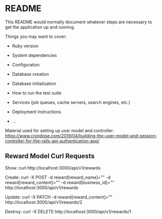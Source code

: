 # README

This README would normally document whatever steps are necessary to get the
application up and running.

Things you may want to cover:

* Ruby version

* System dependencies

* Configuration

* Database creation

* Database initialization

* How to run the test suite

* Services (job queues, cache servers, search engines, etc.)

* Deployment instructions

* ...

Material used for setting up user model and controller:
https://www.crondose.com/2019/04/building-the-user-model-and-session-controller-for-the-rails-api-authentication-app/


## Reward Model Curl Requests

Show: curl http://localhost:3000/api/v1/rewards

Create: curl -X POST -d reward[reward_name]="" -d reward[reward_content]="" -d reward[business_id]=""  http://localhost:3000/api/v1/rewards

Update: curl -X PATCH -d reward[reward_content]="" http://localhost:3000/api/v1/rewards/2

Destroy: curl -X DELETE http://localhost:3000/api/v1/rewards/1